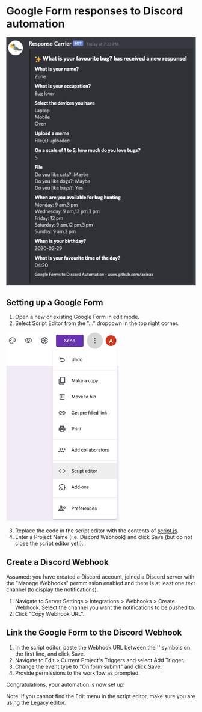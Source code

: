 # Google Form responses to Discord automation
![sample](assets/sample.png)

## Setting up a Google Form
1. Open a new or existing Google Form in edit mode.
2. Select Script Editor from the "..." dropdown in the top right corner.

![Script Editor](assets/script_editor.png)

3. Replace the code in the script editor with the contents of [script.js](script.js).
4. Enter a Project Name (i.e. Discord Webhook) and click Save (but do not close the script editor yet!).

## Create a Discord Webhook
Assumed: you have created a Discord account, joined a Discord server with the "Manage Webhooks" permmission enabled and there is at least one text channel (to display the notifications).

1. Navigate to Server Settings \> Integrations \> Webhooks \> Create Webhook. Select the channel you want the notifications to be pushed to.
2. Click "Copy Webhook URL".

## Link the Google Form to the Discord Webhook
1. In the script editor, paste the Webhook URL between the '' symbols on the first line, and click Save.
2. Navigate to Edit \> Current Project's Triggers and select Add Trigger.
3. Change the event type to "On form submit" and click Save.
4. Provide permissions to the workflow as prompted.

Congratulations, your automation is now set up!

Note: if you cannot find the Edit menu in the script editor, make sure you are using the Legacy editor.
